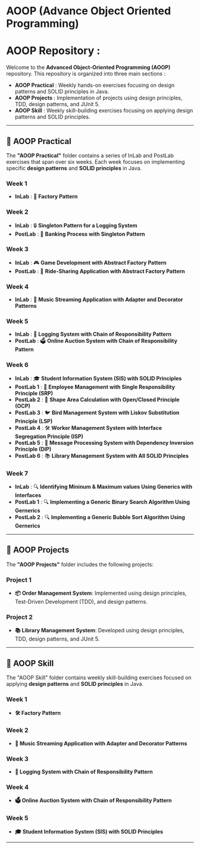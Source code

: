 # AOOP (Advance Object Oriented Programming)

# AOOP Repository :

Welcome to the **Advanced Object-Oriented Programming (AOOP)** repository. This repository is organized into three main sections : 

- **AOOP Practical** : Weekly hands-on exercises focusing on design patterns and SOLID principles in Java.
- **AOOP Projects** : Implementation of projects using design principles, TDD, design patterns, and JUnit 5.
- **AOOP Skill** : Weekly skill-building exercises focusing on applying design patterns and SOLID principles.

---

## 📁 AOOP Practical

The **"AOOP Practical"** folder contains a series of InLab and PostLab exercises that span over six weeks. Each week focuses on implementing specific **design patterns** and **SOLID principles** in Java.

### Week 1
- **InLab** : 🚀 **Factory Pattern**

### Week 2
- **InLab** : 🔒 **Singleton Pattern for a Logging System**
- **PostLab** : 🏦 **Banking Process with Singleton Pattern**

### Week 3
- **InLab** : 🎮 **Game Development with Abstract Factory Pattern**
- **PostLab** : 🚕 **Ride-Sharing Application with Abstract Factory Pattern**

### Week 4
- **InLab** : 🎵 **Music Streaming Application with Adapter and Decorator Patterns**

### Week 5
- **InLab** : 📜 **Logging System with Chain of Responsibility Pattern**
- **PostLab** : 🗳️ **Online Auction System with Chain of Responsibility Pattern**

### Week 6
- **InLab** : 🎓 **Student Information System (SIS) with SOLID Principles**
- **PostLab 1** : 👥 **Employee Management with Single Responsibility Principle (SRP)**
- **PostLab 2** : 📐 **Shape Area Calculation with Open/Closed Principle (OCP)**
- **PostLab 3** : 🐦 **Bird Management System with Liskov Substitution Principle (LSP)**
- **PostLab 4** : 🛠 **Worker Management System with Interface Segregation Principle (ISP)**
- **PostLab 5** : 💬 **Message Processing System with Dependency Inversion Principle (DIP)**
- **PostLab 6** : 📚 **Library Management System with All SOLID Principles**
  
### Week 7
-  **InLab** : 🔍 **Identifying Mininum & Maximum values Using Generics with Interfaces**
-  **PostLab 1** : 🔍 **Implementing a Generic Binary Search Algorithm Using Gernerics**
-  **PostLab 2** : 🔍 **Implementing a Generic Bubble Sort Algorithm Using Gernerics**

---

## 📁 AOOP Projects

The **"AOOP Projects"** folder includes the following projects: 

### Project 1
- **📦 Order Management System**: Implemented using design principles, Test-Driven Development (TDD), and design patterns.

### Project 2
- **📚 Library Management System**: Developed using design principles, TDD, design patterns, and JUnit 5.

---

## 📁 AOOP Skill

The "AOOP Skill" folder contains weekly skill-building exercises focused on applying **design patterns** and **SOLID principles** in Java.

### Week 1
- **🛠 Factory Pattern**

### Week 2
- **🎵 Music Streaming Application with Adapter and Decorator Patterns**

### Week 3
- **📜 Logging System with Chain of Responsibility Pattern**

### Week 4
- **🗳️ Online Auction System with Chain of Responsibility Pattern**

### Week 5
- **🎓 Student Information System (SIS) with SOLID Principles**

---

